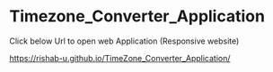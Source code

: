 # Timezone_Converter_Application

Click below Url to open web Application (Responsive website)

https://rishab-u.github.io/TimeZone_Converter_Application/
